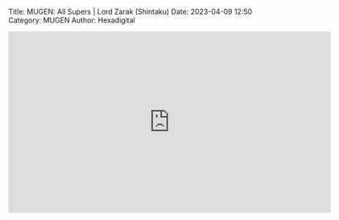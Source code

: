 Title: MUGEN: All Supers | Lord Zarak (Shintaku)
Date: 2023-04-09 12:50
Category: MUGEN
Author: Hexadigital

<center><iframe src="https://www.youtube.com/embed/O4rkdGeLTB8?feature=oembed" allow="accelerometer; autoplay; encrypted-media; gyroscope; picture-in-picture" width="640" height="360" frameborder="0"></iframe>

